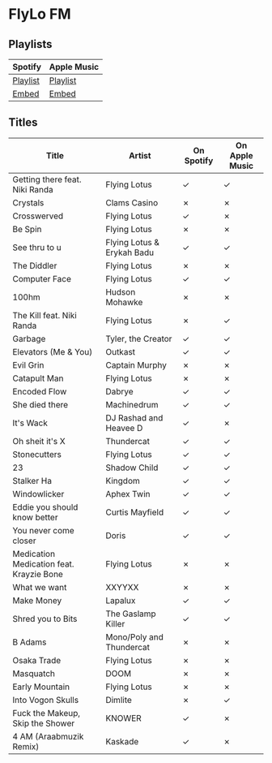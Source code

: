 # FlyLo FM

## Playlists

Spotify                                                                                                     | Apple Music
----------------------------------------------------------------------------------------------------------- | -----------------------------------------------------------------------------------------------------
[Playlist](https://open.spotify.com/user/marauderxtreme/playlist/6P3sfpBvZQM41tHQY2hl5I)                    | [Playlist](https://itunes.apple.com/de/playlist/gta-v-flylo-fm/idpl.bd333d1b665e4286aff6f5867584fb4f)
[Embed](https://embed.spotify.com/?uri=spotify%3Auser%3Amarauderxtreme%3Aplaylist%3A6P3sfpBvZQM41tHQY2hl5I) | [Embed](https://tools.applemusic.com/embed/v1/playlist/pl.bd333d1b665e4286aff6f5867584fb4f)

## Titles

Title                                    | Artist                     | On Spotify | On Apple Music
---------------------------------------- | -------------------------- | ---------- | --------------
Getting there feat. Niki Randa           | Flying Lotus               | ✓          | ✓
Crystals                                 | Clams Casino               | ✗          | ✗
Crosswerved                              | Flying Lotus               | ✓          | ✗
Be Spin                                  | Flying Lotus               | ✗          | ✗
See thru to u                            | Flying Lotus & Erykah Badu | ✓          | ✓
The Diddler                              | Flying Lotus               | ✗          | ✗
Computer Face                            | Flying Lotus               | ✓          | ✓
100hm                                    | Hudson Mohawke             | ✗          | ✗
The Kill feat. Niki Randa                | Flying Lotus               | ✗          | ✓
Garbage                                  | Tyler, the Creator         | ✓          | ✓
Elevators (Me & You)                     | Outkast                    | ✓          | ✓
Evil Grin                                | Captain Murphy             | ✗          | ✗
Catapult Man                             | Flying Lotus               | ✗          | ✗
Encoded Flow                             | Dabrye                     | ✓          | ✓
She died there                           | Machinedrum                | ✓          | ✓
It's Wack                                | DJ Rashad and Heavee D     | ✓          | ✗
Oh sheit it's X                          | Thundercat                 | ✓          | ✓
Stonecutters                             | Flying Lotus               | ✓          | ✓
23                                       | Shadow Child               | ✓          | ✓
Stalker Ha                               | Kingdom                    | ✓          | ✓
Windowlicker                             | Aphex Twin                 | ✓          | ✓
Eddie you should know better             | Curtis Mayfield            | ✓          | ✓
You never come closer                    | Doris                      | ✓          | ✓
Medication Medication feat. Krayzie Bone | Flying Lotus               | ✗          | ✗
What we want                             | XXYYXX                     | ✗          | ✗
Make Money                               | Lapalux                    | ✓          | ✓
Shred you to Bits                        | The Gaslamp Killer         | ✓          | ✓
B Adams                                  | Mono/Poly and Thundercat   | ✗          | ✗
Osaka Trade                              | Flying Lotus               | ✗          | ✗
Masquatch                                | DOOM                       | ✗          | ✗
Early Mountain                           | Flying Lotus               | ✗          | ✗
Into Vogon Skulls                        | Dimlite                    | ✗          | ✓
Fuck the Makeup, Skip the Shower         | KNOWER                     | ✓          | ✗
4 AM (Araabmuzik Remix)                  | Kaskade                    | ✓          | ✗
